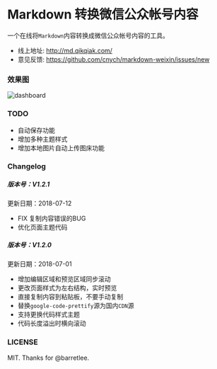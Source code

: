 # Markdown 转换微信公众帐号内容

一个在线将`Markdown`内容转换成微信公众帐号内容的工具。

- 线上地址: <http://md.qikqiak.com/>
- 意见反馈: <https://github.com/cnych/markdown-weixin/issues/new>

### 效果图
![dashboard](http://sdn.haimaxy.com/screenshots/markdown-weixin.jpg)

### TODO

- 自动保存功能
- 增加多种主题样式
- 增加本地图片自动上传图床功能

### Changelog

##### 版本号：V1.2.1
更新日期：2018-07-12

- FIX 复制内容错误的BUG
- 优化页面主题代码

##### 版本号：V1.2.0
更新日期：2018-07-01

- 增加编辑区域和预览区域同步滚动
- 更改页面样式为左右结构，实时预览
- 直接复制内容到粘贴板，不要手动复制
- 替换`google-code-prettify`源为国内`CDN`源
- 支持更换代码样式主题
- 代码长度溢出时横向滚动


### LICENSE

MIT. Thanks for @barretlee.
